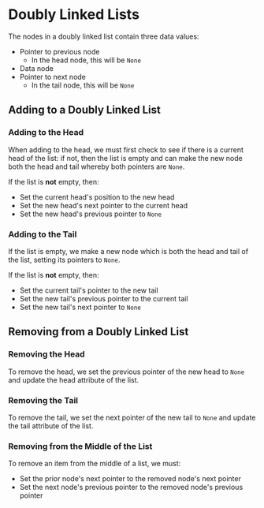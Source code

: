 # Doubly Linked Lists

The nodes in a doubly linked list contain three data values:

- Pointer to previous node
    - In the head node, this will be `None`
- Data node
- Pointer to next node
    - In the tail node, this will be `None`

## Adding to a Doubly Linked List

### Adding to the Head

When adding to the head, we must first check to see if there is a current head of the list: if not, then the list is empty and can make the new node both the head and tail whereby both pointers are `None`.

If the list is __not__ empty, then:

- Set the current head's position to the new head
- Set the new head's next pointer to the current head
- Set the new head's previous pointer to `None`

### Adding to the Tail

If the list is empty, we make a new node which is both the head and tail of the list, setting its pointers to `None`.

If the list is __not__ empty, then:

- Set the current tail's pointer to the new tail
- Set the new tail's previous pointer to the current tail
- Set the new tail's next pointer to `None`

## Removing from a Doubly Linked List

### Removing the Head

To remove the head, we set the previous pointer of the new head to `None` and update the head attribute of the list.

### Removing the Tail

To remove the tail, we set the next pointer of the new tail to `None` and update the tail attribute of the list.

### Removing from the Middle of the List

To remove an item from the middle of a list, we must:

- Set the prior node's next pointer to the removed node's next pointer
- Set the next node's previous pointer to the removed node's previous pointer